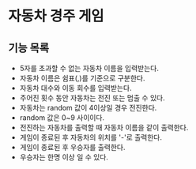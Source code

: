 # 자동차 경주 게임

## 기능 목록
- 5자를 초과할 수 없는 자동차 이름을 입력받는다. 
- 자동차 이름은 쉼표(,)를 기준으로 구분한다.
- 자동차 대수와 이동 회수를 입력받는다.
- 주어진 횟수 동안 자동차는 전진 또는 멈출 수 있다.
- 자동차는 random 값이 4이상일 경우 전진한다.
- random 값은 0~9 사이이다.
- 전진하는 자동차를 출력할 때 자동차 이름을 같이 출력한다.
- 게임이 종료된 후 자동차의 위치를 '-'로 출력한다.
- 게임이 종료된 후 우승자를 출력한다.
- 우승자는 한명 이상 일 수 있다.

